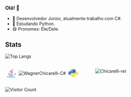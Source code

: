 ### Olá! 👋 
- 🔭 Desenvolvedor Junior, atualmente trabalho com C#.
- 🌱 Estudando Python.
- 😄 Pronomes: Ele/Dele.
## Stats
![Top Langs](https://github-readme-stats.vercel.app/api/top-langs/?username=WagnerChicarelli&layout=compact&theme=dark&hide_border=true)

  
<div style="display: inline_block"><br>
  <img align="center" alt="WagnerChicarelli-Java" height="30" width="40" src="https://raw.githubusercontent.com/devicons/devicon/master/icons/java/java-original.svg">
  <img align="center" alt="WagnerChicarelli-C#" height="30" width="40" src="https://raw.githubusercontent.com/devicons/devicon/master/icons/css3/c#-original.svg">
  <img align="center" alt="WagnerChicarelli-Python" height="30" width="40" src="https://raw.githubusercontent.com/devicons/devicon/master/icons/python/python-original.svg">
  <img align="right" class="animated-gif" alt="Chicarelli-rei" src="https://i.redd.it/grm30mw8wr231.gif" width="210" height="300">
</div>
  
   ##
 
  
  ##
  ![Visitor Count](https://profile-counter.glitch.me/WagnerChicarelli/count.svg)
